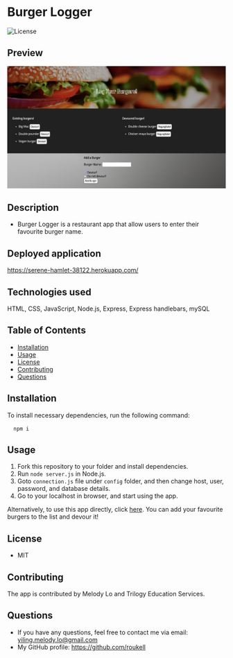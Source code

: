 # Burger Logger
  ![License](https://img.shields.io/github/license/roukell/burger_logger)

  ## Preview
  ![img](./public/assets/img/preview.png)

  ## Description
  * Burger Logger is a restaurant app that allow users to enter their favourite burger name.

  ## Deployed application
  https://serene-hamlet-38122.herokuapp.com/

  ## Technologies used
  HTML, CSS, JavaScript, Node.js, Express, Express handlebars, mySQL

  ## Table of Contents
  * [Installation](#installation)
  * [Usage](#Usage)
  * [License](#License)
  * [Contributing](#Contributing)
  * [Questions](#Questions)

  ## Installation
  To install necessary dependencies, run the following command:

      npm i

  ## Usage
  1. Fork this repository to your folder and install dependencies.
  2. Run `node server.js` in Node.js.
  3. Goto `connection.js` file under `config` folder, and then change host, user, password, and database details. 
  4. Go to your localhost in browser, and start using the app.

Alternatively, to use this app directly, click [here](https://serene-hamlet-38122.herokuapp.com/). You can add your favourite burgers to the list and devour it!

  ## License
  * MIT

  ## Contributing
  The app is contributed by Melody Lo and Trilogy Education Services.

  ## Questions
  * If you have any questions, feel free to contact me via email: yiling.melody.lo@gmail.com
  * My GitHub profile: https://github.com/roukell

  
  